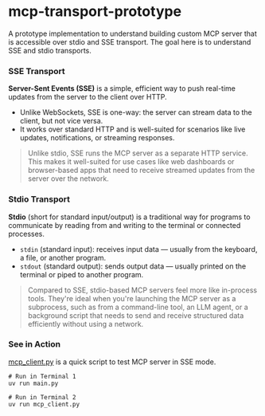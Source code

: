 # mcp-transport-prototype
A prototype implementation to understand building custom MCP server that is accessible over stdio and SSE transport. The goal here is to understand SSE and stdio transports.

### SSE Transport

**Server-Sent Events (SSE)** is a simple, efficient way to push real-time updates from the server to the client over HTTP. 
- Unlike WebSockets, SSE is one-way: the server can stream data to the client, but not vice versa. 
- It works over standard HTTP and is well-suited for scenarios like live updates, notifications, or streaming responses.

> Unlike stdio, SSE runs the MCP server as a separate HTTP service. This makes it well-suited for use cases like web dashboards or browser-based apps that need to receive streamed updates from the server over the network.

### Stdio Transport

**Stdio** (short for standard input/output) is a traditional way for programs to communicate by reading from and writing to the terminal or connected processes.
- `stdin` (standard input): receives input data — usually from the keyboard, a file, or another program.
- `stdout` (standard output): sends output data — usually printed on the terminal or piped to another program.


> Compared to SSE, stdio-based MCP servers feel more like in-process tools. They're ideal when you're launching the MCP server as a subprocess, such as from a command-line tool, an LLM agent, or a background script that needs to send and receive structured data efficiently without using a network.

### See in Action
[mcp_client.py]() is a quick script to test MCP server in SSE mode. 
```
# Run in Terminal 1
uv run main.py

# Run in Terminal 2
uv run mcp_client.py
```